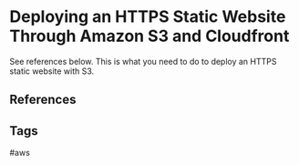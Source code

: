 # Deploying an HTTPS Static Website Through Amazon S3 and Cloudfront

See references below. This is what you need to do to deploy an HTTPS static website with S3.  

## References

## Tags
#aws
